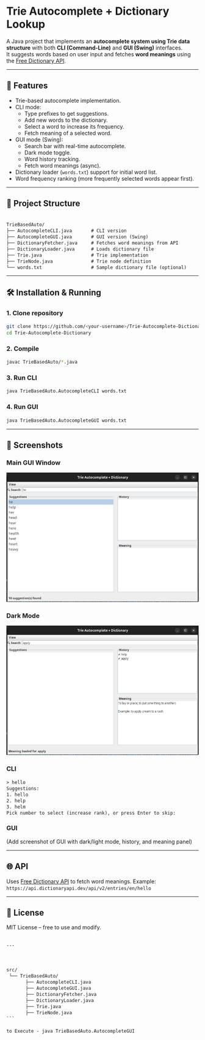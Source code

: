 # Trie Autocomplete + Dictionary Lookup

A Java project that implements an **autocomplete system using Trie data structure** with both **CLI (Command-Line)** and **GUI (Swing)** interfaces.  
It suggests words based on user input and fetches **word meanings** using the [Free Dictionary API](https://dictionaryapi.dev/).

---

## 🚀 Features
- Trie-based autocomplete implementation.
- CLI mode:
  - Type prefixes to get suggestions.
  - Add new words to the dictionary.
  - Select a word to increase its frequency.
  - Fetch meaning of a selected word.
- GUI mode (Swing):
  - Search bar with real-time autocomplete.
  - Dark mode toggle.
  - Word history tracking.
  - Fetch word meanings (async).
- Dictionary loader (`words.txt`) support for initial word list.
- Word frequency ranking (more frequently selected words appear first).

---

## 📂 Project Structure
```

TrieBasedAuto/
├── AutocompleteCLI.java       # CLI version
├── AutocompleteGUI.java       # GUI version (Swing)
├── DictionaryFetcher.java     # Fetches word meanings from API
├── DictionaryLoader.java      # Loads dictionary file
├── Trie.java                  # Trie implementation
├── TrieNode.java              # Trie node definition
└── words.txt                  # Sample dictionary file (optional)

````

---

## 🛠️ Installation & Running

### 1. Clone repository
```bash
git clone https://github.com/<your-username>/Trie-Autocomplete-Dictionary.git
cd Trie-Autocomplete-Dictionary
````

### 2. Compile

```bash
javac TrieBasedAuto/*.java
```

### 3. Run CLI

```bash
java TrieBasedAuto.AutocompleteCLI words.txt
```

### 4. Run GUI

```bash
java TrieBasedAuto.AutocompleteGUI words.txt
```

---

## 📸 Screenshots

### Main GUI Window
![Screenshot 1](https://github.com/Adarshkaintura/TrieBased-AutoSuggest/blob/main/Screenshot%20from%202025-09-10%2016-02-47.png?raw=true)

### Dark Mode
![Screenshot 2](https://github.com/Adarshkaintura/TrieBased-AutoSuggest/blob/main/Screenshot%20from%202025-09-10%2016-03-11.png?raw=true)

### CLI

```
> hello
Suggestions:
1. hello
2. help
3. helm
Pick number to select (increase rank), or press Enter to skip:
```

### GUI

(Add screenshot of GUI with dark/light mode, history, and meaning panel)

---

## 🌐 API

Uses [Free Dictionary API](https://dictionaryapi.dev/) to fetch word meanings.
Example:
`https://api.dictionaryapi.dev/api/v2/entries/en/hello`

---

## 📜 License

MIT License – free to use and modify.

````

---



src/
 └── TrieBasedAuto/
       ├── AutocompleteCLI.java
       ├── AutocompleteGUI.java
       ├── DictionaryFetcher.java
       ├── DictionaryLoader.java
       ├── Trie.java
       ├── TrieNode.java
```

to Execute - java TrieBasedAuto.AutocompleteGUI
